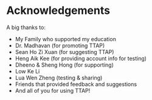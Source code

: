 # Acknowledgements

A big thanks to:

- My Family who supported my education 
- Dr. Madhavan (for promoting TTAP)
- Sean Ho Zi Xuan (for suggesting TTAP)
- Heng Aik Kee (for providing account info for testing)
- Dheeno & Sheng Hong (for supporting)
- Low Ke Li
- Lua Wen Zheng (testing & sharing)
- Friends that provided feedback and suggestions
- And all of you for using TTAP!
